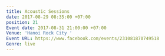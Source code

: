```yaml
---
title: Acoustic Sessions
date: 2017-08-29 08:35:00 +07:00
position: 21
Event date: 2017-08-31 21:00:00 +07:00
Venue: 'Hanoi Rock City '
Event URL: https://www.facebook.com/events/231081870749518
Genre: live
---
```


